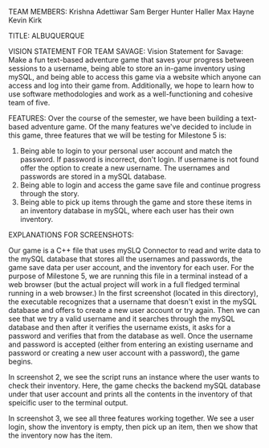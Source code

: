 TEAM MEMBERS:
  Krishna Adettiwar
  Sam Berger
  Hunter Haller
  Max Hayne
  Kevin Kirk

TITLE:
  ALBUQUERQUE

VISION STATEMENT FOR TEAM SAVAGE:
  Vision Statement for Savage: Make a fun text-based adventure game that saves your progress between sessions to a username, being able to store an in-game inventory using mySQL, and being able to access this game via a website which anyone can access and log into their game from. Additionally, we hope to learn how to use software methodologies and work as a well-functioning and cohesive team of five.

FEATURES:
Over the course of the semester, we have been building a text-based adventure game. Of the many features we've decided to include in this game, three features that we will be testing for Milestone 5 is:

1. Being able to login to your personal user account and match the password. If password is incorrect, don't login. If username is not found offer the option to create a new username. The usernames and passwords are stored in a mySQL database.
2. Being able to login and access the game save file and continue progress through the story.
3. Being able to pick up items through the game and store these items in an inventory database in mySQL, where each user has their own inventory.


EXPLANATIONS FOR SCREENSHOTS:

Our game is a C++ file that uses mySLQ Connector to read and write data to the mySQL database that stores all the usernames and passwords, the game save data per user account, and the inventory for each user. For the purpose of Milestone 5, we are running this file in a terminal instead of a web browser (but the actual project will work in a full fledged terminal running
in a web browser.) In the first screenshot (located in this directory), the executable recognizes that a username that doesn't exist in the mySQL database and offers to create a new user account or try again. Then we can see that we try a valid username and it searches through the mySQL database and then after it verifies the username exists, it asks for a password and verifies that from the database as well. Once the username and password is accepted (either from entering an existing username and password or creating a new user account with a password), the game begins.

In screenshot 2, we see the script runs an instance where the user wants to check their inventory. Here, the game checks the backend mySQL database under that user account and prints all the contents in the inventory of that speicific user to the terminal output.

In screenshot 3, we see all three features working together. We see a user login, show the inventory is empty, then pick up an item, then we show that the inventory now has the item.
